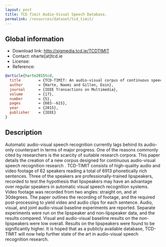 ```yaml
---
layout: post
title: TCD Timit Audio-Visual Speech Database.
permalink: /resources/dataset/tcd_timit/
---
```


## Global information

  - Download link: <http://sigmedia.tcd.ie/TCDTIMIT>
  - Contact: nharte[at]tcd.ie
  - License:
  - Reference:

```bibtex
@article{harte2015tcd,
  title        = {TCD-TIMIT: An audio-visual corpus of continuous speech},
  author       = {Harte, Naomi and Gillen, Eoin},
  journal      = {IEEE Transactions on Multimedia},
  volume       = {17},
  number       = {5},
  pages        = {603--615},
  year         = {2015},
  publisher    = {IEEE}
}
```

## Description

Automatic audio-visual speech recognition currently lags behind its audio-only counterpart in terms of major progress. One of the reasons commonly cited by researchers is the scarcity of suitable research corpora. This paper details the creation of a new corpus designed for continuous audio-visual speech recognition research . TCD-TIMIT consists of high-quality audio and video footage of 62 speakers reading a total of 6913 phonetically rich sentences. Three of the speakers are professionally-trained lipspeakers, recorded to test the hypothesis that lipspeakers may have an advantage over regular speakers in automatic visual speech recognition systems. Video footage was recorded from two angles: straight on, and at 30degrees. The paper outlines the recording of footage, and the required post-processing to yield video and audio clips for each sentence. Audio, visual, and joint audio-visual baseline experiments are reported. Separate experiments were run on the lipspeaker and non-lipspeaker data, and the results compared. Visual and audio-visual baseline results on the non-lipspeakers were low overall. Results on the lipspeakers were found to be significantly higher. It is hoped that as a publicly available database, TCD-TIMIT will now help further state of the art in audio-visual speech recognition research.
